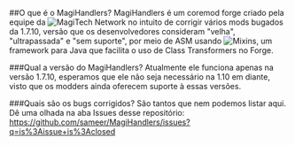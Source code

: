 ##O que é o MagiHandlers?
MagiHandlers é um coremod forge criado pela equipe da ![MagiTech Network](http://magitechserver.com/) no intuito de corrigir vários mods bugados da 1.7.10, versão que os desenvolvedores consideram "velha", "ultrapassada" e "sem suporte", por meio de ASM usando ![Mixins](https://github.com/SpongePowered/Mixin), um framework para Java que facilita o uso de Class Transformers no Forge.

###Qual a versão do MagiHandlers?
Atualmente ele funciona apenas na versão 1.7.10, esperamos que ele não seja necessário na 1.10 em diante, visto que os modders ainda oferecem suporte à essas versões.

###Quais são os bugs corrigidos?
São tantos que nem podemos listar aqui. Dê uma olhada na aba Issues desse repositório: https://github.com/sameer/MagiHandlers/issues?q=is%3Aissue+is%3Aclosed

